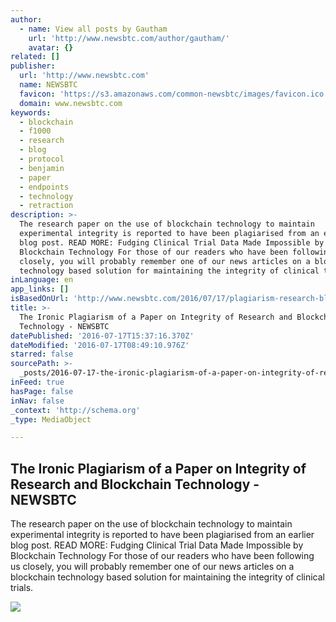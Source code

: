 ```yaml
---
author:
  - name: View all posts by Gautham
    url: 'http://www.newsbtc.com/author/gautham/'
    avatar: {}
related: []
publisher:
  url: 'http://www.newsbtc.com'
  name: NEWSBTC
  favicon: 'https://s3.amazonaws.com/common-newsbtc/images/favicon.ico'
  domain: www.newsbtc.com
keywords:
  - blockchain
  - f1000
  - research
  - blog
  - protocol
  - benjamin
  - paper
  - endpoints
  - technology
  - retraction
description: >-
  The research paper on the use of blockchain technology to maintain
  experimental integrity is reported to have been plagiarised from an earlier
  blog post. READ MORE: Fudging Clinical Trial Data Made Impossible by
  Blockchain Technology For those of our readers who have been following us
  closely, you will probably remember one of our news articles on a blockchain
  technology based solution for maintaining the integrity of clinical trials.
inLanguage: en
app_links: []
isBasedOnUrl: 'http://www.newsbtc.com/2016/07/17/plagiarism-research-blockchain-technology/'
title: >-
  The Ironic Plagiarism of a Paper on Integrity of Research and Blockchain
  Technology - NEWSBTC
datePublished: '2016-07-17T15:37:16.370Z'
dateModified: '2016-07-17T08:49:10.976Z'
starred: false
sourcePath: >-
  _posts/2016-07-17-the-ironic-plagiarism-of-a-paper-on-integrity-of-research-an.md
inFeed: true
hasPage: false
inNav: false
_context: 'http://schema.org'
_type: MediaObject

---
```

<article style=""><h1>The Ironic Plagiarism of a Paper on Integrity of Research and Blockchain Technology - NEWSBTC</h1><p>The research paper on the use of blockchain technology to maintain experimental integrity is reported to have been plagiarised from an earlier blog post. READ MORE: Fudging Clinical Trial Data Made Impossible by Blockchain Technology For those of our readers who have been following us closely, you will probably remember one of our news articles on a blockchain technology based solution for maintaining the integrity of clinical trials.</p><img src="http://s3.amazonaws.com/main-newsbtc-images/2016/07/16233238/Bank-Hold-Up.jpg" /></article>